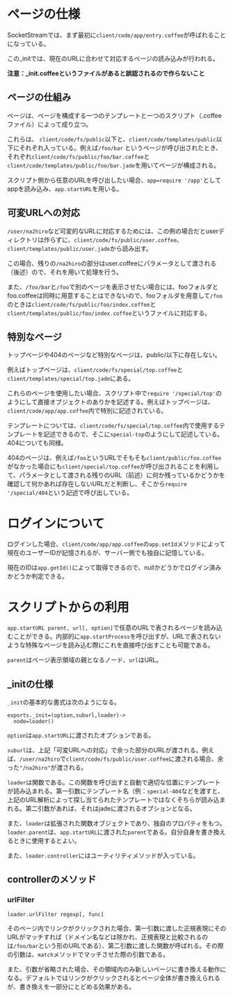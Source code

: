 # ページの仕様
SocketStreamでは、まず最初に`client/code/app/entry.coffee`が呼ばれることになっている。

この_initでは、現在のURLに合わせて対応するページの読み込みが行われる。

**注意：_init.coffeeというファイルがあると誤認されるので作らないこと**

## ページの仕組み
ページは、ページを構成する一つのテンプレートと一つのスクリプト（.coffeeファイル）によって成り立つ。

これらは、 `client/code/fs/public`以下と、`client/code/templates/public`以下にそれぞれ入っている。例えば`/foo/bar` というページが呼び出されたとき、それぞれ`client/code/fs/public/foo/bar.coffee`と`client/code/templates/public/foo/bar.jade`を用いてページが構成される。

スクリプト側から任意のURLを呼び出したい場合、`app=require '/app'`としてappを読み込み、`app.startURL`を用いる。

## 可変URLへの対応
`/user/na2hiro`など可変的なURLに対応するためには、この例の場合だとuserディレクトリは作らずに、`client/code/fs/public/user.coffee`、`client/templates/public/user.jade`から読み出す。

この場合、残りの`/na2hiro`の部分はuser.coffeeにパラメータとして渡される（後述）ので、それを用いて処理を行う。

また、`/foo/bar`と`/foo`で別のページを表示させたい場合には、fooフォルダとfoo.coffeeは同時に用意することはできないので、fooフォルダを用意して`/foo`のときは`client/code/fs/public/foo/index.coffee`と`client/templates/public/foo/index.coffee`というファイルに対応する。

## 特別なページ
トップページや404のページなど特別なページは、public/以下に存在しない。

例えばトップページは、`client/code/fs/special/top.coffee`と`client/templates/special/top.jade`にある。

これらのページを使用したい場合、スクリプト中で`require '/special/top'`のようにして直接オブジェクトのありかを記述する。例えばトップページは、`client/code/app/app.coffee`内で特別に記述されている。

テンプレートについては、`client/code/fs/special/top.coffee`内で使用するテンプレートを記述できるので、そこに`special-top`のようにして記述している。404についても同様。

404のページは、例えば`/foo`というURLでそもそも`client/public/foo.coffee`がなかった場合にも`client/special/top.coffee`が呼び出されることを利用して、パラメータとして渡される残りのURL（前述）に何か残っているかどうかを確認して何かあれば存在しないURLだと判断し、そこから`require '/special/404`という記述で呼び出している。

# ログインについて
ログインした場合、`client/code/app/app.coffee`の`app.setId`メソッドによって現在のユーザーIDが記憶されるが、サーバー側でも独自に記憶している。

現在のIDは`app.getId()`によって取得できるので、nullかどうかでログイン済みかどうか判定できる。

# スクリプトからの利用
`app.startURL parent, url[, option]`で任意のURLで表されるページを読み込むことができる。内部的に`app.startProcess`を呼び出すが、URLで表されないような特殊なページを読み込む際にこれを直接呼び出すことも可能である。

`parent`はページ表示領域の親となるノード、`url`はURL。

## _initの仕様
`_init`の基本的な書式は次のようになる。

    exports._init=(option,suburl,loader)->
      node=loader()

`option`は`app.startURL`に渡されたオプションである。

`suburl`は、上記「可変URLへの対応」で余った部分のURLが渡される。例えば、`/user/na2hiro`で`client/code/fs/public/user.coffee`に渡される場合、余った`"/na2hiro"`が渡される。

`loader`は関数である。この関数を呼び出すと自動で適切な位置にテンプレートが読み込まれる。第一引数にテンプレート名（例：`special-404`などを渡すと、上記のURL解析によって探し当てられたテンプレートではなくそちらが読み込まれる。第二引数があれば、それはjadeに渡されるオプションとなる。

また、`loader`は拡張された関数オブジェクトであり、独自のプロパティをもつ。`loader.parent`は、`app.startURL`に渡された`parent`である。自分自身を書き換えるときに使用するとよい。

また、`loader.controller`にはユーティリティメソッドが入っている。

## controllerのメソッド
### urlFilter
`loader.urlFilter regexp[, func]`

そのページ内でリンクがクリックされた場合、第一引数に渡した正規表現にそのURLがマッチすれば（ドメイン名などは除かれ、正規表現と比較されるのは`/foo/bar`という形のURLである）、第二引数に渡した関数が呼ばれる。その際の引数は、`match`メソッドでマッチさせた際の引数である。

また、引数が省略された場合、その領域内のみ新しいページに書き換える動作になる。デフォルトではリンクがクリックされるとページ全体が書き換えられるが、書き換えを一部分にとどめる効果がある。

